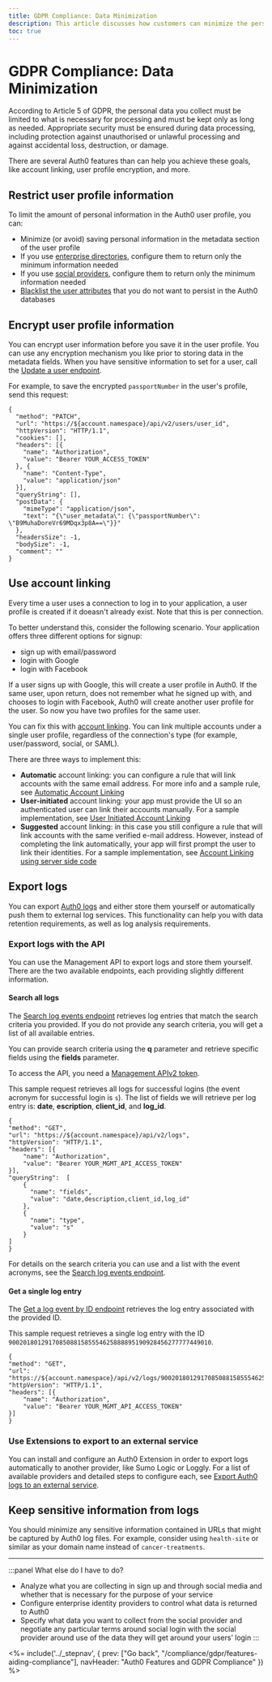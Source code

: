 ```yaml
---
title: GDPR Compliance: Data Minimization
description: This article discusses how customers can minimize the personal data they collect for processing and ensure their security
toc: true
---
```

# GDPR Compliance: Data Minimization

According to Article 5 of GDPR, the personal data you collect must be limited to what is necessary for processing and must be kept only as long as needed. Appropriate security must be ensured during data processing, including protection against unauthorised or unlawful processing and against accidental loss, destruction, or damage.

There are several Auth0 features than can help you achieve these goals, like account linking, user profile encryption, and more.

## Restrict user profile information

To limit the amount of personal information in the Auth0 user profile, you can:

- Minimize (or avoid) saving personal information in the metadata section of the user profile
- If you use [enterprise directories](/identityproviders#enterprise), configure them to return only the minimum information needed
- If you use [social providers](/identityproviders#social), configure them to return only the minimum information needed
- [Blacklist the user attributes](/security/blacklisting-attributes) that you do not want to persist in the Auth0 databases

## Encrypt user profile information

You can encrypt user information before you save it in the user profile. You can use any encryption mechanism you like prior to storing data in the metadata fields. When you have sensitive information to set for a user, call the [Update a user endpoint](/api/management/v2#!/Users/patch_users_by_id).

For example, to save the encrypted `passportNumber` in the user's profile, send this request:

```har
{
  "method": "PATCH",
  "url": "https://${account.namespace}/api/v2/users/user_id",
  "httpVersion": "HTTP/1.1",
  "cookies": [],
  "headers": [{
    "name": "Authorization",
    "value": "Bearer YOUR_ACCESS_TOKEN"
  }, {
    "name": "Content-Type",
    "value": "application/json"
  }],
  "queryString": [],
  "postData": {
    "mimeType": "application/json",
    "text": "{\"user_metadata\": {\"passportNumber\": \"B9MuhaDoreVr69MDqx3p8A==\"}}"
  },
  "headersSize": -1,
  "bodySize": -1,
  "comment": ""
}
```

## Use account linking

Every time a user uses a connection to log in to your application, a user profile is created if it doeasn't already exist. Note that this is per connection.

To better understand this, consider the following scenario. Your application offers three different options for signup:
- sign up with email/password
- login with Google
- login with Facebook

If a user signs up with Google, this will create a user profile in Auth0. If the same user, upon return, does not remember what he signed up with, and chooses to login with Facebook, Auth0 will create another user profile for the user. So now you have two profiles for the same user.

You can fix this with [account linking](/link-accounts). You can link multiple accounts under a single user profile, regardless of the connection's type (for example, user/password, social, or SAML).

There are three ways to implement this:
- **Automatic** account linking: you can configure a rule that will link accounts with the same email address. For more info and a sample rule, see [Automatic Account Linking](/link-accounts#automatic-account-linking)
- **User-initiated** account linking: your app must provide the UI so an authenticated user can link their accounts manually. For a sample implementation, see [User Initiated Account Linking](/link-accounts/user-initiated-linking)
- **Suggested** account linking: in this case you still configure a rule that will link accounts with the same verified e-mail address. However, instead of completing the link automatically, your app will first prompt the user to link their identities. For a sample implementation, see [Account Linking using server side code](/link-accounts/suggested-linking)

## Export logs

You can export [Auth0 logs](/logs) and either store them yourself or automatically push them to external log services. This functionality can help you with data retention requirements, as well as log analysis requirements.

### Export logs with the API

You can use the Management API to export logs and store them yourself. There are the two available endpoints, each providing slightly different information.

#### Search all logs

The [Search log events endpoint](/api/management/v2#!/Logs/get_logs) retrieves log entries that match the search criteria you provided. If you do not provide any search criteria, you will get a list of all available entries. 

You can provide search criteria using the **q** parameter and retrieve specific fields using the **fields** parameter. 

To access the API, you need a [Management APIv2 token](/api/management/v2/tokens).

This sample request retrieves all logs for successful logins (the event acronym for successful login is `s`). The list of fields we will retrieve per log entry is: **date**, **escription**, **client_id**, and **log_id**. 

```har
{
"method": "GET",
"url": "https://${account.namespace}/api/v2/logs",
"httpVersion": "HTTP/1.1",
"headers": [{
    "name": "Authorization",
    "value": "Bearer YOUR_MGMT_API_ACCESS_TOKEN"
}],
"queryString":  [
    {
      "name": "fields",
      "value": "date,description,client_id,log_id"
    },
    {
      "name": "type",
      "value": "s"
    }
]
}
```

For details on the search criteria you can use and a list with the event acronyms, see the [Search log events endpoint](/api/management/v2#!/Logs/get_logs).

#### Get a single log entry

The [Get a log event by ID endpoint](/api/management/v2#!/Logs/get_logs_by_id) retrieves the log entry associated with the provided ID.

This sample request retrieves a single log entry with the ID `90020180129170850881585554625888895190928456277777449010`.

```har
{
"method": "GET",
"url": "https://${account.namespace}/api/v2/logs/90020180129170850881585554625888895190928456277777449010",
"httpVersion": "HTTP/1.1",
"headers": [{
    "name": "Authorization",
    "value": "Bearer YOUR_MGMT_API_ACCESS_TOKEN"
}]
}
```

### Use Extensions to export to an external service

You can install and configure an Auth0 Extension in order to export logs automatically to another provider, like Sumo Logic or Loggly. For a list of available providers and detailed steps to configure each, see [Export Auth0 logs to an external service](/extensions#export-auth0-logs-to-an-external-service).


## Keep sensitive information from logs

You should minimize any sensitive information contained in URLs that might be captured by Auth0 log files. For example, consider using `health-site` or similar as your domain name instead of `cancer-treatments`.

---

:::panel What else do I have to do?
- Analyze what you are collecting in sign up and through social media and whether that is necessary for the purpose of your service
- Configure enterprise identity providers to control what data is returned to Auth0
- Specify what data you want to collect from the social provider and negotiate any particular terms around social login with the social provider around use of the data they will get around your users’ login
:::

<%= include('../_stepnav', {
 prev: ["Go back", "/compliance/gdpr/features-aiding-compliance"],
 navHeader: "Auth0 Features and GDPR Compliance"
}) %>
